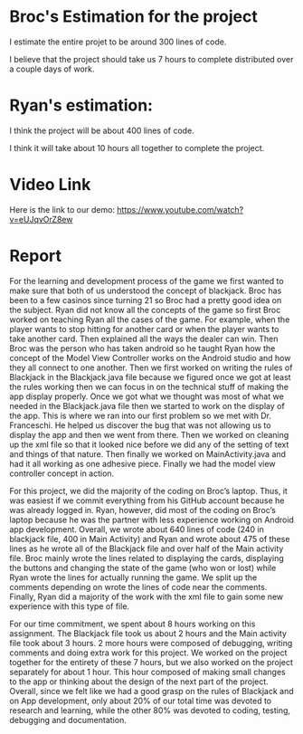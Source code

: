 # Broc's Estimation for the project

I estimate the entire projet to be around 300 lines of code.

I believe that the project should take us 7 hours to complete distributed over a couple days of work.

# Ryan's estimation:

I think the project will be about 400 lines of code.

I think it will take about 10 hours all together to complete the project. 

# Video Link
Here is the link to our demo:
https://www.youtube.com/watch?v=eUJqvOrZ8ew

# Report
  For the learning and development process of the game we first wanted to make sure that both of us understood the concept of blackjack. Broc has been to a few casinos since turning 21 so Broc had a pretty good idea on the subject. Ryan did not know all the concepts of the game so first Broc worked on teaching Ryan all the cases of the game. For example, when the player wants to stop hitting for another card or when the player wants to take another card. Then explained all the ways the dealer can win. Then Broc was the person who has taken android so he taught Ryan how the concept of the Model View Controller works on the Android studio and how they all connect to one another. Then we first worked on writing the rules of Blackjack in the Blackjack.java file because we figured once we got at least the rules working then we can focus in on the technical stuff of making the app display properly. Once we got what we thought was most of what we needed in the Blackjack.java file then we started to work on the display of the app. This is where we ran into our first problem so we met with Dr. Franceschi. He helped us discover the bug that was not allowing us to display the app and then we went from there. Then we worked on cleaning up the xml file so that it looked nice before we did any of the setting of text and things of that nature. Then finally we worked on MainActivity.java and had it all working as one adhesive piece. Finally we had the model view controller concept in action. 

  For this project, we did the majority of the coding on Broc’s laptop. Thus, it was easiest if we commit everything from his GitHub account because he was already logged in. Ryan, however, did most of the coding on Broc’s laptop because he was the partner with less experience working on Android app development. Overall, we wrote about 640 lines of code (240 in blackjack file, 400 in Main Activity) and Ryan and wrote about 475 of these lines as he wrote all of the Blackjack file and over half of the Main activity file. Broc mainly wrote the lines related to displaying the cards, displaying the buttons and changing the state of the game (who won or lost) while Ryan wrote the lines for actually running the game. We split up the comments depending on wrote the lines of code near the comments. Finally, Ryan did a majority of the work with the xml file to gain some new experience with this type of file. 

  For our time commitment, we spent about 8 hours working on this assignment. The Blackjack file took us about 2 hours and the Main activity file took about 3 hours. 2 more hours were composed of debugging, writing comments and doing extra work for this project. We worked on the project together for the entirety of these 7 hours, but we also worked on the project separately for about 1 hour. This hour composed of making small changes to the app or thinking about the design of the next part of the project. Overall, since we felt like we had a good grasp on the rules of Blackjack and on App development, only about 20% of our total time was devoted to research and learning, while the other 80% was devoted to coding, testing, debugging and documentation. 
